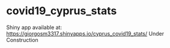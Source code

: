 # covid19_cyprus_stats

Shiny app available at: https://giorgosm3317.shinyapps.io/cyprus_covid19_stats/ 
Under Construction

